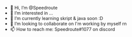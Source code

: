- 👋 Hi, I’m @Speedroute
- 👀 I’m interested in ...
- 🌱 I’m currently learning skript & java soon :D
- 💞️ I’m looking to collaborate on I'm working by myself rn
- 📫 How to reach me: Speedroute#1077 on discord

<!---
Speedroute/Speedroute is a ✨ special ✨ repository because its `README.md` (this file) appears on your GitHub profile.
You can click the Preview link to take a look at your changes.
--->
